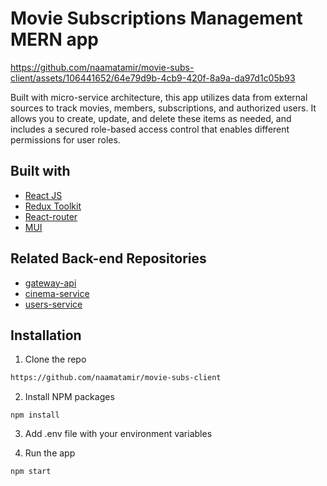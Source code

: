 
# Movie Subscriptions Management MERN app

https://github.com/naamatamir/movie-subs-client/assets/106441652/64e79d9b-4cb9-420f-8a9a-da97d1c05b93

Built with micro-service architecture, this app utilizes data from external sources to track movies, members, subscriptions, and authorized users. It allows you to create, update, and delete these items as needed, and includes a secured role-based access control that enables different permissions for user roles.

## Built with
- [React JS](https://react.dev/) 
- [Redux Toolkit](https://redux-toolkit.js.org/)
- [React-router](https://reactrouter.com/en/main)
- [MUI](https://mui.com/)
  
## Related Back-end Repositories
- [gateway-api](https://github.com/naamatamir/gateway-api)
- [cinema-service](https://github.com/naamatamir/cinema-service)
- [users-service](https://github.com/naamatamir/users-service)

## Installation

1. Clone the repo

```bash
https://github.com/naamatamir/movie-subs-client
```

2. Install NPM packages
```
npm install
```
3. Add .env file with your environment variables 

4. Run the app
```
npm start
```

